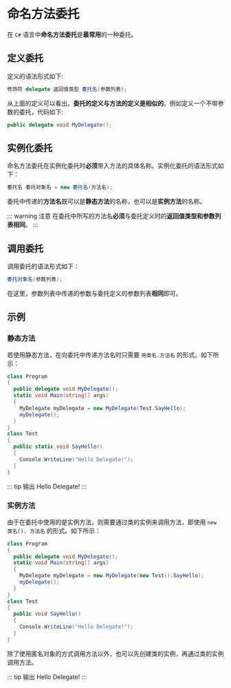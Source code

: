 # 命名方法委托

在 `C#` 语言中**命名方法委托**是**最常用**的一种委托。

## 定义委托

定义的语法形式如下:

```csharp
修饰符 delegate 返回值类型 委托名(参数列表);
```

从上面的定义可以看出，**委托的定义与方法的定义是相似的**。例如定义一个不带参数的委托，代码如下:

```csharp
public delegate void MyDelegate();
```

## 实例化委托

命名方法委托在实例化委托时**必须**带入方法的具体名称。实例化委托的语法形式如下：

```csharp
委托名 委托对象名 = new 委托名(方法名);
```

委托中传递的**方法名**既可以是**静态方法**的名称，也可以是**实例方法**的名称。

::: warning 注意
在委托中所写的方法名**必须**与委托定义时的**返回值类型和参数列表相同**。
:::

## 调用委托

调用委托的语法形式如下：

```csharp
委托对象名(参数列表);
```

在这里，参数列表中传递的参数与委托定义的参数列表**相同**即可。

## 示例

### 静态方法

若使用静态方法，在向委托中传递方法名时只需要 `用类名.方法名` 的形式。如下所示：

```csharp
class Program
{
  public delegate void MyDelegate();
  static void Main(string[] args)
  {
    MyDelegate myDelegate = new MyDelegate(Test.SayHello);
    myDelegate();
  }
}
class Test
{
  public static void SayHello()
  {
    Console.WriteLine("Hello Delegate!");
  }
}
```

::: tip 输出
Hello Delegate!
:::

### 实例方法

由于在委托中使用的是实例方法，则需要通过类的实例来调用方法，即使用 `new 类名(). 方法名` 的形式。如下所示：

```csharp
class Program
{
  public delegate void MyDelegate();
  static void Main(string[] args)
  {
    MyDelegate myDelegate = new MyDelegate(new Test().SayHello);
    myDelegate();
  }
}
class Test
{
  public void SayHello()
  {
    Console.WriteLine("Hello Delegate!");
  }
}
```

除了使用匿名对象的方式调用方法以外，也可以先创建类的实例，再通过类的实例调用方法。

::: tip 输出
Hello Delegate!
:::
